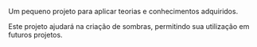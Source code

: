 Um pequeno projeto para aplicar teorias e conhecimentos adquiridos.

Este projeto ajudará na criação de sombras, permitindo sua utilização em futuros projetos. 
